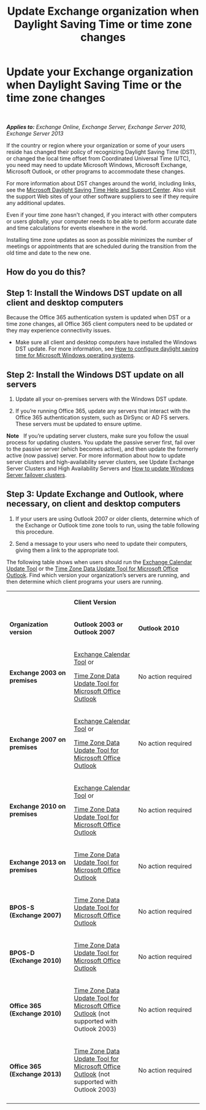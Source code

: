 ﻿---
title: 'Update Exchange organization when Daylight Saving Time or time zone changes'
TOCTitle: Update your Exchange organization when Daylight Saving Time or the time zone changes
ms:assetid: 5b12615c-24cf-4f46-bf3c-2334dc734ef8
ms:mtpsurl: https://technet.microsoft.com/en-us/library/Hh530051(v=EXCHG.150)
ms:contentKeyID: 66452205
ms.date: 12/09/2016
mtps_version: v=EXCHG.150
---

# Update your Exchange organization when Daylight Saving Time or the time zone changes

 

_**Applies to:** Exchange Online, Exchange Server, Exchange Server 2010, Exchange Server 2013_


If the country or region where your organization or some of your users reside has changed their policy of recognizing Daylight Saving Time (DST), or changed the local time offset from Coordinated Universal Time (UTC), you need may need to update Microsoft Windows, Microsoft Exchange, Microsoft Outlook, or other programs to accommodate these changes.

For more information about DST changes around the world, including links, see the [Microsoft Daylight Saving Time Help and Support Center](https://go.microsoft.com/fwlink/p/?linkid=99640). Also visit the support Web sites of your other software suppliers to see if they require any additional updates.

Even if your time zone hasn't changed, if you interact with other computers or users globally, your computer needs to be able to perform accurate date and time calculations for events elsewhere in the world.

Installing time zone updates as soon as possible minimizes the number of meetings or appointments that are scheduled during the transition from the old time and date to the new one.

## How do you do this?

## Step 1: Install the Windows DST update on all client and desktop computers

Because the Office 365 authentication system is updated when DST or a time zone changes, all Office 365 client computers need to be updated or they may experience connectivity issues.

  - Make sure all client and desktop computers have installed the Windows DST update. For more information, see [How to configure daylight saving time for Microsoft Windows operating systems](http://go.microsoft.com/fwlink/p/?linkid=3052&kbid=914387).

## Step 2: Install the Windows DST update on all servers

1.  Update all your on-premises servers with the Windows DST update.

2.  If you’re running Office 365, update any servers that interact with the Office 365 authentication system, such as DirSync or AD FS servers. These servers must be updated to ensure uptime.

**Note**   If you’re updating server clusters, make sure you follow the usual process for updating clusters. You update the passive server first, fail over to the passive server (which becomes active), and then update the formerly active (now passive) server. For more information about how to update server clusters and high-availability server clusters, see Update Exchange Server Clusters and High Availability Servers and [How to update Windows Server failover clusters](https://support.microsoft.com/en-us/kb/174799).

## Step 3: Update Exchange and Outlook, where necessary, on client and desktop computers

1.  If your users are using Outlook 2007 or older clients, determine which of the Exchange or Outlook time zone tools to run, using the table following this procedure.

2.  Send a message to your users who need to update their computers, giving them a link to the appropriate tool.

The following table shows when users should run the [Exchange Calendar Update Tool](http://go.microsoft.com/fwlink/p/?linkid=3052&kbid=930879) or the [Time Zone Data Update Tool for Microsoft Office Outlook](http://go.microsoft.com/fwlink/p/?linkid=3052&kbid=931667). Find which version your organization’s servers are running, and then determine which client programs your users are running.


<table>
<colgroup>
<col style="width: 33%" />
<col style="width: 33%" />
<col style="width: 33%" />
</colgroup>
<tbody>
<tr class="odd">
<td><p></p></td>
<td><p><strong>Client Version</strong></p></td>
<td></td>
</tr>
<tr class="even">
<td><p><strong>Organization version</strong></p></td>
<td><p><strong>Outlook 2003 or Outlook 2007</strong></p></td>
<td><p><strong>Outlook 2010</strong></p></td>
</tr>
<tr class="odd">
<td><p><strong>Exchange 2003 on premises</strong></p></td>
<td><p><a href="http://go.microsoft.com/fwlink/p/?linkid=3052&kbid=930879">Exchange Calendar Tool</a> or</p>
<p><a href="http://go.microsoft.com/fwlink/p/?linkid=3052&kbid=931667">Time Zone Data Update Tool for Microsoft Office Outlook</a></p></td>
<td><p>No action required</p></td>
</tr>
<tr class="even">
<td><p><strong>Exchange 2007 on premises</strong></p></td>
<td><p><a href="http://go.microsoft.com/fwlink/p/?linkid=3052&kbid=930879">Exchange Calendar Tool</a> or</p>
<p><a href="http://go.microsoft.com/fwlink/p/?linkid=3052&kbid=931667">Time Zone Data Update Tool for Microsoft Office Outlook</a></p></td>
<td><p>No action required</p></td>
</tr>
<tr class="odd">
<td><p><strong>Exchange 2010 on premises</strong></p></td>
<td><p><a href="http://go.microsoft.com/fwlink/p/?linkid=3052&kbid=930879">Exchange Calendar Tool</a> or</p>
<p><a href="http://go.microsoft.com/fwlink/p/?linkid=3052&kbid=931667">Time Zone Data Update Tool for Microsoft Office Outlook</a></p></td>
<td><p>No action required</p></td>
</tr>
<tr class="even">
<td><p><strong>Exchange 2013 on premises</strong></p></td>
<td><p><a href="http://go.microsoft.com/fwlink/p/?linkid=3052&kbid=931667">Time Zone Data Update Tool for Microsoft Office Outlook</a></p></td>
<td><p>No action required</p></td>
</tr>
<tr class="odd">
<td><p><strong>BPOS-S (Exchange 2007)</strong></p></td>
<td><p><a href="http://go.microsoft.com/fwlink/p/?linkid=3052&kbid=931667">Time Zone Data Update Tool for Microsoft Office Outlook</a></p></td>
<td><p>No action required</p></td>
</tr>
<tr class="even">
<td><p><strong>BPOS-D (Exchange 2010)</strong></p></td>
<td><p><a href="http://go.microsoft.com/fwlink/p/?linkid=3052&kbid=931667">Time Zone Data Update Tool for Microsoft Office Outlook</a></p></td>
<td><p>No action required</p></td>
</tr>
<tr class="odd">
<td><p><strong>Office 365 (Exchange 2010)</strong></p></td>
<td><p><a href="http://go.microsoft.com/fwlink/p/?linkid=3052&kbid=931667">Time Zone Data Update Tool for Microsoft Office Outlook</a> (not supported with Outlook 2003)</p></td>
<td><p>No action required</p></td>
</tr>
<tr class="even">
<td><p><strong>Office 365 (Exchange 2013)</strong></p></td>
<td><p><a href="http://go.microsoft.com/fwlink/p/?linkid=3052&kbid=931667">Time Zone Data Update Tool for Microsoft Office Outlook</a> (not supported with Outlook 2003)</p></td>
<td><p>No action required</p></td>
</tr>
<tr class="odd">
<td></td>
<td></td>
<td></td>
</tr>
</tbody>
</table>

